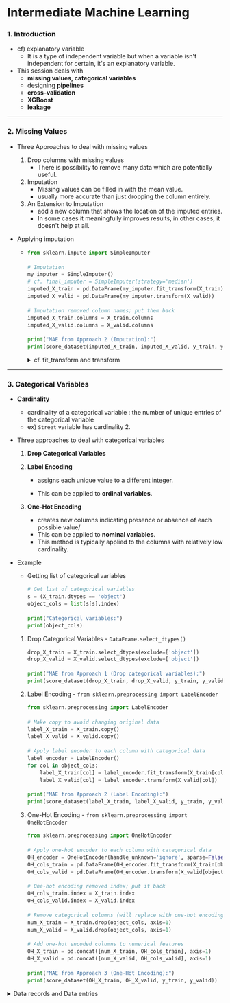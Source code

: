 # Intermediate Machine Learning



### 1. Introduction

- cf) explanatory variable
  - It is a type of independent variable but when a variable isn't independent for certain, it's an explanatory variable.
- This session deals with
  - **missing values, categorical variables**
  - designing **pipelines**
  - **cross-validation**
  - **XGBoost**
  - **leakage**



---



### 2. Missing Values

- Three Approaches to deal with missing values

  1. Drop columns with missing values
     - There is possibility to remove many data which are potentially useful.
  2. Imputation
     - Missing values can be filled in with the mean value.
     - usually more accurate than just dropping the column entirely.
  3. An Extension to Imputation
     - add a new column that shows the location of the imputed entries.
     - In some cases it meaningfully improves results, in other cases, it doesn't help at all.

- Applying imputation

  - ```python
    from sklearn.impute import SimpleImputer
    
    # Imputation
    my_imputer = SimpleImputer()
    # cf. final_imputer = SimpleImputer(strategy='median')
    imputed_X_train = pd.DataFrame(my_imputer.fit_transform(X_train))
    imputed_X_valid = pd.DataFrame(my_imputer.transform(X_valid))
    
    # Imputation removed column names; put them back
    imputed_X_train.columns = X_train.columns
    imputed_X_valid.columns = X_valid.columns
    
    print("MAE from Approach 2 (Imputation):")
    print(score_dataset(imputed_X_train, imputed_X_valid, y_train, y_valid))
    ```

    
    <details>
        <summary>cf. fit_transform and transform</summary>
        <img src="Intermediate Machine Learning - Missing Values.jpg">
    </details>



---



### 3. Categorical Variables

- **Cardinality**
  - cardinality of a categorical variable
    : the number of unique entries of the categorical variable
  - ex) `Street` variable has cardinality 2.

- Three approaches to deal with categorical variables

  1. **Drop Categorical Variables**

  2. **Label Encoding**

     - assigns each unique value to a different integer.

     - This can be applied to **ordinal variables**.

  3. **One-Hot Encoding**

     - creates new columns indicating presence or absence of each possible value/
     - This can be applied to **nominal variables**.
     - This method is typically applied to the columns with relatively low cardinality.

- Example

  - Getting list of categorical variables

    ```python
    # Get list of categorical variables
    s = (X_train.dtypes == 'object')
    object_cols = list(s[s].index)
    
    print("Categorical variables:")
    print(object_cols)
    ```


  1. Drop Categorical Variables - `DataFrame.select_dtypes()`

     ```python
     drop_X_train = X_train.select_dtypes(exclude=['object'])
     drop_X_valid = X_valid.select_dtypes(exclude=['object'])
     
     print("MAE from Approach 1 (Drop categorical variables):")
     print(score_dataset(drop_X_train, drop_X_valid, y_train, y_valid))
     ```


  2. Label Encoding - `from sklearn.preprocessing import LabelEncoder`

     ```python
     from sklearn.preprocessing import LabelEncoder
     
     # Make copy to avoid changing original data 
     label_X_train = X_train.copy()
     label_X_valid = X_valid.copy()
     
     # Apply label encoder to each column with categorical data
     label_encoder = LabelEncoder()
     for col in object_cols:
         label_X_train[col] = label_encoder.fit_transform(X_train[col])
         label_X_valid[col] = label_encoder.transform(X_valid[col])
     
     print("MAE from Approach 2 (Label Encoding):") 
     print(score_dataset(label_X_train, label_X_valid, y_train, y_valid))
     ```


  3. One-Hot Encoding - `from sklearn.preprocessing import OneHotEncoder`

     ```python
     from sklearn.preprocessing import OneHotEncoder
     
     # Apply one-hot encoder to each column with categorical data
     OH_encoder = OneHotEncoder(handle_unknown='ignore', sparse=False)
     OH_cols_train = pd.DataFrame(OH_encoder.fit_transform(X_train[object_cols]))
     OH_cols_valid = pd.DataFrame(OH_encoder.transform(X_valid[object_cols]))
     
     # One-hot encoding removed index; put it back
     OH_cols_train.index = X_train.index
     OH_cols_valid.index = X_valid.index
     
     # Remove categorical columns (will replace with one-hot encoding)
     num_X_train = X_train.drop(object_cols, axis=1)
     num_X_valid = X_valid.drop(object_cols, axis=1)
     
     # Add one-hot encoded columns to numerical features
     OH_X_train = pd.concat([num_X_train, OH_cols_train], axis=1)
     OH_X_valid = pd.concat([num_X_valid, OH_cols_valid], axis=1)
     
     print("MAE from Approach 3 (One-Hot Encoding):") 
     print(score_dataset(OH_X_train, OH_X_valid, y_train, y_valid))
     ```


<details>
    <summary>Data records and Data entries</summary>
    Data records is a complete row of your database stored somewhere in the filesystem.<br>
    Data entries only stores the columns that you specified in the index. Data entries usually keep a pointer to the data record in the filesystem where the record resides
</details>

